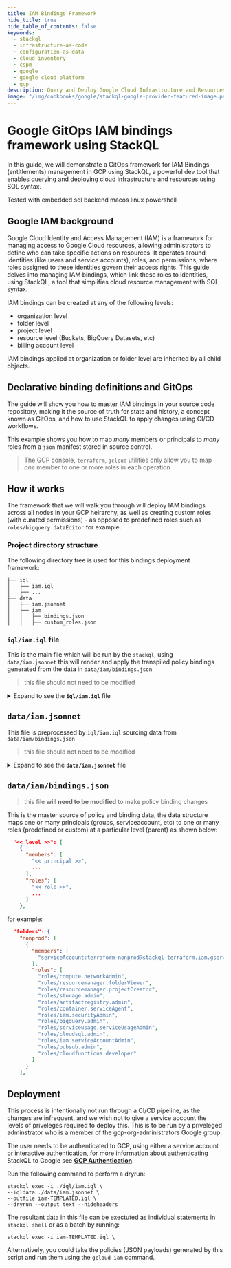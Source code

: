 ```yaml
---
title: IAM Bindings Framework
hide_title: true
hide_table_of_contents: false
keywords:
  - stackql
  - infrastructure-as-code
  - configuration-as-data
  - cloud inventory
  - cspm
  - google
  - google cloud platform
  - gcp
description: Query and Deploy Google Cloud Infrastructure and Resources using SQL
image: "/img/cookbooks/google/stackql-google-provider-featured-image.png"
---
```


# Google GitOps IAM bindings framework using StackQL

In this guide, we will demonstrate a GitOps framework for IAM Bindings (entitlements) management in GCP using StackQL, a powerful dev tool that enables querying and deploying cloud infrastructure and resources using SQL syntax.  

Tested with <span class="cookbook_tested_on">embedded sql backend</span> <span class="cookbook_tested_on">macos</span> <span class="cookbook_tested_on">linux</span> <span class="cookbook_tested_on">powershell</span>

## Google IAM background

Google Cloud Identity and Access Management (IAM) is a framework for managing access to Google Cloud resources, allowing administrators to define who can take specific actions on resources. It operates around identities (like users and service accounts), roles, and permissions, where roles assigned to these identities govern their access rights. This guide delves into managing IAM bindings, which link these roles to identities, using StackQL, a tool that simplifies cloud resource management with SQL syntax.  

IAM bindings can be created at any of the following levels:

- organization level
- folder level
- project level
- resource level (Buckets, BigQuery Datasets, etc)
- billing account level

IAM bindings applied at organization or folder level are inherited by all child objects.  

## Declarative binding definitions and GitOps

The guide will show you how to master IAM bindings in your source code repository, making it the source of truth for state and history, a concept known as GitOps, and how to use StackQL to apply changes using CI/CD workflows.   

This example shows you how to map *many* members or principals to *many* roles from a `json` manifest stored in source control.  

> The GCP console, `terraform`, `gcloud` utilities only allow you to map *one* member to one or more roles in each operation  

## How it works

The framework that we will walk you through will deploy IAM bindings across all nodes in your GCP heirarchy, as well as creating custom roles (with curated permissions) - as opposed to predefined roles such as `roles/bigquery.dataEditor` for example.

### Project directory structure

The following directory tree is used for this bindings deployment framework:

```
├── iql
│   ├── iam.iql
│   ├── ...
├── data
│   ├── iam.jsonnet
│   ├── iam
│   │   ├── bindings.json
│   │   ├── custom_roles.json
```

### `iql/iam.iql` file

This is the main file which will be run by the `stackql`, using `data/iam.jsonnet` this will render and apply the transpiled policy bindings generated from the data in `data/iam/bindings.json`

> this file should not need to be modified

<details>

<summary>Expand to see the <b><code>iql/iam.iql</code></b> file</summary>

```sql
/*
     ROOT LEVEL (ORG AND FOLDER) IAM FOR SERVICE ACCOUNTS AND GROUPS
*/
{{ $root := . }}

/*** create custom roles ***/ {{ range .custom_roles }}

INSERT INTO google.iam.`organizations.roles`(
 parent,
 data__role,
 data__roleId )
SELECT   
 '{{ $root.organization_id }}',
 '{"title": "{{ .title }}", "description": "{{ .description }}", "stage": "{{ .stage }}", "includedPermissions": {{ .includedPermissions }}}', 
 '{{ .id }}' 
;{{ end }}

/*** create org role bindings */  

EXEC google.cloudresourcemanager.organizations.setIamPolicy 
@resource = '{{ $root.organization_id }}' 
@@json = '{
  "policy": {
    "bindings": {{ $root.bindings.org }}
   }
}';

/*** create billing role bindings */

EXEC google.cloudbilling.billingAccounts.setIamPolicy 
@resource = '{{ $root.billing_account_id }}' 
@@json = '{
  "policy": {
    "bindings": {{ $root.bindings.billingacct }}
   }
}';

/*** create nonprod folder role bindings */  

EXEC google.cloudresourcemanager.folders.setIamPolicy 
@resource = '{{ $root.nonprod_folder_id }}' 
@@json = '{
  "policy": {
    "bindings": {{ $root.bindings.folders.nonprod }}
   }
}';

/*** create prod folder role bindings */  

EXEC google.cloudresourcemanager.folders.setIamPolicy 
@resource = '{{ $root.prod_folder_id }}' 
@@json = '{
  "policy": {
    "bindings": {{ $root.bindings.folders.prod }}
   }
}';

/*** create datalabs folder role bindings */  

EXEC google.cloudresourcemanager.folders.setIamPolicy 
@resource = '{{ $root.datalabs_folder_id }}' 
@@json = '{
  "policy": {
    "bindings": {{ $root.bindings.folders.datalabs }}
   }
}';

/*** create stackql-audit project level role bindings */  

EXEC google.cloudresourcemanager.folders.setIamPolicy 
@resource = 'projects/stackql-audit' 
@@json = '{
  "policy": {
    "bindings": {{ $root.bindings.projects.stackql_audit }}
   }
}';

/*** create role bindings for buckets in stackql-terraform */ {{ range $root.bindings.buckets }}

-- creating policy bindings for {{ .name }}
EXEC google.storage.buckets.setIamPolicy 
@bucket = '{{ .name }}'
@@json = '{
	"bindings": {{ .data }}
}';
{{ end }}

/*** create role bindings for topics in stackql-audit */ {{ range $root.bindings.topics }}

-- creating policy bindings for {{ .name }}
EXEC google.pubsub.`projects.topics`.setIamPolicy
@resource = '{{ .resource }}'
@@json = '{
	"bindings": {{ .data }}
}';
{{ end }}
```

</details>


## `data/iam.jsonnet`

This file is preprocessed by `iql/iam.iql` sourcing data from `data/iam/bindings.json`

> this file should not need to be modified

<details>

<summary>Expand to see the <b><code>data/iam.jsonnet</code></b> file</summary>

```javascript
// update the following files only:
//   data/iam/custom_roles.json
//   data/iam/bindings.json

// variables
local custom_roles_data = import './data/iam/custom_roles.json';
local bindings_data = import './data/iam/bindings.json';
local organization_id = 'organizations/123466304837';
local billing_account_id = 'billingAccounts/123456-9DFD97-EE2B33';
local nonprod_folder_id = 'folders/1234016945998';
local prod_folder_id = 'folders/123431606453';
local datalabs_folder_id = 'folders/123464988355';
local environments = [{name: 'prod'}, {name: 'nonprod'}, {name: 'datalabs'}];

// DO NOT MODIFY BEYOND THIS POINT

local generate_binding(x) =
	local members = [x for x in x.members];
	std.map(function(r) {"role": r, "members": members} , [x for x in x.roles]);
	
local generate_conditional_binding(x) =
	local members = [x for x in x.members];
	local condition = x.condition;
	std.map(function(r) {"role": r, "members": members, "condition": condition} , [x for x in x.roles]);
	
{
 organization_id: organization_id,
 billing_account_id: billing_account_id,
 nonprod_folder_id: nonprod_folder_id,
 prod_folder_id: prod_folder_id,
 datalabs_folder_id: datalabs_folder_id,
 custom_roles: custom_roles_data,
 environments: environments,
 bindings: {
	org: std.flattenArrays(std.map(generate_binding, bindings_data.org)),
	billingacct: std.flattenArrays(std.map(generate_binding, bindings_data.billingacct)),
	folders: {
		nonprod: std.flattenArrays(std.map(generate_binding, bindings_data.folders.nonprod)),
		prod: std.flattenArrays(std.map(generate_binding, bindings_data.folders.prod)),
		datalabs: std.flattenArrays(std.map(generate_binding, bindings_data.folders.datalabs)),
	},
	projects: {
		stackql_audit: std.flattenArrays(std.map(generate_conditional_binding, bindings_data.projects.stackql_audit)),
	},
	buckets: [
		{
			name: "stackql-tf-prod",
			data: std.flattenArrays(std.map(generate_binding, bindings_data.buckets.stackql_tf_prod)),
		},
		{
			name: "stackql-tf-modules-prod",
			data: std.flattenArrays(std.map(generate_binding, bindings_data.buckets.stackql_tf_modules_prod)),
		},
		{
			name: "stackql-tf-nonprod",
			data: std.flattenArrays(std.map(generate_binding, bindings_data.buckets.stackql_tf_nonprod)),
		},
		{
			name: "stackql-tf-modules-nonprod",
			data: std.flattenArrays(std.map(generate_binding, bindings_data.buckets.stackql_tf_modules_nonprod)),
		},
		{
			name: "stackql-tf-datalabs",
			data: std.flattenArrays(std.map(generate_binding, bindings_data.buckets.stackql_tf_datalabs)),
		},
		{
			name: "stackql-tf-modules-datalabs",
			data: std.flattenArrays(std.map(generate_binding, bindings_data.buckets.stackql_tf_modules_datalabs)),
		},
	],
	topics: [
		{
			name: "stackql-np-log-topic",
			resource: "projects/stackql-audit/topics/stackql-np-log-topic",
			data: std.flattenArrays(std.map(generate_binding, bindings_data.topics.stackql_np_log_topic)),
		},
		{
			name: "stackql-prod-log-topic",
			resource: "projects/stackql-audit/topics/stackql-prod-log-topic",
			data: std.flattenArrays(std.map(generate_binding, bindings_data.topics.stackql_prod_log_topic)),
		},		
	],
 },
} 
```

</details>

## `data/iam/bindings.json`

> this file __will need to be modified__ to make policy binding changes

This is the master source of policy and binding data, the data structure maps one or many principals (groups, serviceaccount, etc) to one or many roles (predefined or custom) at a particular level (parent) as shown below:

```json
  "<< level >>": [
    {
      "members": [
        "<< principal >>",
        ...
      ],
      "roles": [
        "<< role >>",
        ...
      ]
    },
```

for example:

```json
  "folders": {
    "nonprod": [
      {
        "members": [
          "serviceAccount:terraform-nonprod@stackql-terraform.iam.gserviceaccount.com"
        ],
        "roles": [
          "roles/compute.networkAdmin",
          "roles/resourcemanager.folderViewer",
          "roles/resourcemanager.projectCreator",
          "roles/storage.admin",
          "roles/artifactregistry.admin",
          "roles/container.serviceAgent",
          "roles/iam.securityAdmin",
          "roles/bigquery.admin",
          "roles/serviceusage.serviceUsageAdmin",
          "roles/cloudsql.admin",
          "roles/iam.serviceAccountAdmin",
          "roles/pubsub.admin",
          "roles/cloudfunctions.developer"
        ]
      }
    ],
```

## Deployment

This process is intentionally not run through a CI/CD pipeline, as the changes are infrequent, and we wish not to give a service account the levels of priveleges required to deploy this.  This is to be run by a priveleged adminstrator who is a member of the gcp-org-administrators Google group.  

The user needs to be authenticated to GCP, using either a service account or interactive authentication, for more information about authenticating StackQL to Google see [__GCP Authentication__](https://google.stackql.io/providers/google/#authentication).  

Run the following command to perform a dryrun:
```shell
stackql exec -i ./iql/iam.iql \
--iqldata ./data/iam.jsonnet \
--outfile iam-TEMPLATED.iql \
--dryrun --output text --hideheaders
```

The resultant data in this file can be exectuted as individual statements in `stackql shell` or as a batch by running:

```shell
stackql exec -i iam-TEMPLATED.iql \
```
Alternatively, you could take the policies (JSON payloads) generated by this script and run them using the `gcloud iam` command.

